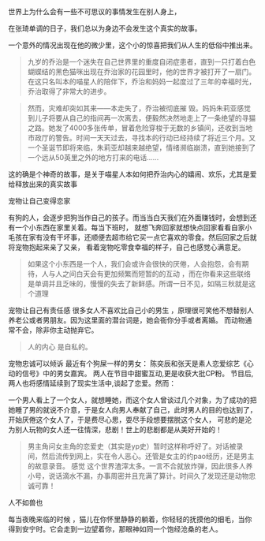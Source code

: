  
世界上为什么会有一些不可思议的事情发生在别人身上，

在张琦单调的日子，我们总以为身边不会发生这个真实的故事。

一个意外的情况出现在他的微少里，这个小的惊喜把我们从人生的低俗中推出来。

>  九岁的乔治是一个迷失在自己世界里的重度自闭症患者，直到一只打着白色蝴蝶结的黑色猫咪出现在乔治家的花园里时，他的世界才被打开了一扇门。在这只名叫本的喵星人的陪伴下，乔治和妈妈一起度过了三年的幸福时光，乔治取得了非常大的进步。

>  然而，灾难却突如其来——本走失了，乔治被彻底摧 毁。妈妈朱莉亚感觉到儿子将要从自己的指间再一次离去，便毅然决然地走上了一条绝望的寻猫之路。她发了4000多张传单，冒着危险穿梭于无数的乡镇间，还收到当地市政厅的警告。时间一天天过去，寻找本的行动已经持续了将近三个月。又一个圣诞节即将来临，朱莉亚却越来越绝望，情绪濒临崩溃，直到她接到了一个远从50英里之外的地方打来的电话……

这的确是个神奇的故事，是关于喵星人本如何把乔治内心的嬉闹、欢乐，尤其是爱给释放出来的真实故事


宠物让自己变得恋家

有狗的人，会逐步把狗当作自己的孩子。而当当白天我们在外面赚钱时，会想到还有一个小东西在家里关着。每当下班时，
就想飞奔回家就想快点回家看看自家小毛孩在家有没有干坏事，还顺便去超市给它买一点它喜欢的零食。然后回家之后就将宠物抱起来亲了又亲，
看着宠物吃零食幸福的样子，自己也感觉心满意足。
> 如果这个小东西是一个人，我们会或许会很快的厌倦，人会抱怨，会有期待，人与人之间白天会有更加频繁而短暂的的互动
，而在你看来这些联络是单调并且乏味的，慢慢的失去了新鲜感。所谓一日不见，如隔三秋就是这个道理


宠物让自己有责任感
很多女人不喜欢比自己小的男生 ，原理很可笑他不想替别人养老公或者男朋友。因为这里面的潜台词是，她会衙你分手或者离婚。
而动物通常不会，除非你主动抛弃它。
> 人的内心 是自私的。

宠物忠诚可以倾诉
最近有个狗屎一样的男女：
陈奕辰和张天是素人恋爱综艺《心动的信号》中的男女嘉宾。 两人在节目中甜蜜互动,更是收获大批CP粉。 
节目后,两人也将感情延续到了现实生活中,谈起了恋爱。然而：
    
一个男人看上了一个女人，就想睡她，而这个女人曾谈过几个对象，为了成功的把她睡了男的就说不介意，于是女人向男人奉献了自己，此时男人的目的也达到了，开始厌倦这个女人了，于是费尽心思，耍尽手段想要摆脱这个女人，
可悲的是沦为别人玩物的女人还一往情深，悲剧！世上的悲剧都是从美好开始的！
> 男主角问女主角的恋爱史（其实是yp史）暂时这样称呼好了。对话被录间，然后流传到网上，实在令人恶心。还管是女主的约pao经历，还是男主的故意录音。
> 感觉 这个世界渣滓太多。一言不合就放炸弹，因此很多人养小号，说话滴水不漏，办事周密并且充满了算计。时间久了发现还是动物忠诚可靠！


人不如兽也

每当夜晚来临的时候 ，猫儿在你怀里静静的躺着，你轻轻的抚摸他的细毛，当你得到安宁时。它会走到一边望着你，那眼神如同一个饱经沧桑的老人。



 




